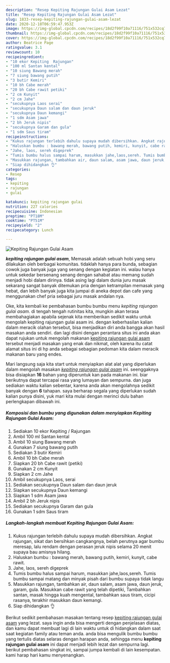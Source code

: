 ```yaml
---
description: "Resep Kepiting Rajungan Gulai Asam Lezat"
title: "Resep Kepiting Rajungan Gulai Asam Lezat"
slug: 1833-resep-kepiting-rajungan-gulai-asam-lezat
date: 2020-12-18T06:59:47.953Z
image: https://img-global.cpcdn.com/recipes/18d2f99f10a71116/751x532cq70/kepiting-rajungan-gulai-asam-foto-resep-utama.jpg
thumbnail: https://img-global.cpcdn.com/recipes/18d2f99f10a71116/751x532cq70/kepiting-rajungan-gulai-asam-foto-resep-utama.jpg
cover: https://img-global.cpcdn.com/recipes/18d2f99f10a71116/751x532cq70/kepiting-rajungan-gulai-asam-foto-resep-utama.jpg
author: Beatrice Page
ratingvalue: 3.1
reviewcount: 10
recipeingredient:
- "10 ekor Kepiting  Rajungan"
- "100 ml Santan kental"
- "10 siung Bawang merah"
- "7 siung bawang putih"
- "3 butir Kemiri"
- "10 bh Cabe merah"
- "20 bh Cabe rawit petiki"
- "2 cm Kunyit"
- "2 cm Jahe"
- "secukupnya Laos serai"
- "secukupnya Daun salam dan daun jeruk"
- "secukupnya Daun kemangi"
- "1 sdm Asam jawa"
- "2 bh Jeruk nipis"
- "secukupnya Garam dan gula"
- "1 sdm Saus tiram"
recipeinstructions:
- "Kukus rajungan terlebih dahulu supaya mudah dibersihkan. Angkat rajungan, sikat dan bersihkan cangkangnya, belah perutnya agar bumbu meresap, lalu rendam dengan perasan jeruk nipis selama 20 menit supaya bau amisnya hilang."
- "Haluskan bumbu : bawang merah, bawang putih, kemiri, kunyit, cabe rawit."
- "Jahe, laos, sereh digeprek"
- "Tumis bumbu halus sampai harum, masukkan jahe,laos,sereh. Tumis bumbu sampai matang dan minyak pisah dari bumbu supaya tidak langu"
- "Masukkan rajungan, tambahkan air, daun salam, asam jawa, daun jeruk, garam, gula. Masukkan cabe rawit yang telah dipetiki, Tambahkan santan, masak hingga kuah mengental, tambahkan saus tiram, cicipi rasanya, terakhir masukkan daun kemangi."
- "Siap dihidangkan 👌"
categories:
- Resep
tags:
- kepiting
- rajungan
- gulai

katakunci: kepiting rajungan gulai 
nutrition: 227 calories
recipecuisine: Indonesian
preptime: "PT18M"
cooktime: "PT51M"
recipeyield: "2"
recipecategory: Lunch

---
```



![Kepiting Rajungan Gulai Asam](https://img-global.cpcdn.com/recipes/18d2f99f10a71116/751x532cq70/kepiting-rajungan-gulai-asam-foto-resep-utama.jpg)

<b><i>kepiting rajungan gulai asam</i></b>, Memasak adalah sebuah hobi yang seru dilakukan oleh berbagai komunitas. tidaklah hanya para bunda, sebagian cowok juga banyak juga yang senang dengan kegiatan ini. walau hanya untuk sekedar bersenang senang dengan sahabat atau memang sudah menjadi hobi dalam dirinya. tidak asing lagi dalam dunia juru masak sekarang sangat banyak ditemukan pria dengan ketrampilan memasak yang hebat, dan lebih banyak juga kita jumpai di aneka depot dan cafe yang menggunakan chef pria sebagai juru masak andalan nya.

Oke, kita kembali ke pembahasan bumbu bumbu menu <i>kepiting rajungan gulai asam</i>. di tengah tengah rutinitas kita, mungkin akan terasa membahagiakan apabila sejenak kita memberikan sedikit waktu untuk mengolah kepiting rajungan gulai asam ini. dengan keberhasilan kalian dalam meracik olahan tersebut, bisa menjadikan diri anda bangga akan hasil masakan anda sendiri. dan lagi disini dengan perantara situs ini anda akan dapat rujukan untuk mengolah makanan <u>kepiting rajungan gulai asam</u> tersebut menjadi masakan yang enak dan nikmat, oleh karena itu catat alamat situs ini di hp anda sebagai sebagian pedoman kita dalam meracik makanan baru yang endes.




Mari langsung saja kita start untuk menyiapkan alat alat yang diperlukan dalam mengolah masakan <u><i>kepiting rajungan gulai asam</i></u> ini. seenggaknya bisa disiapkan <b>16</b> bahan yang diperuntuk kan pada makanan ini. biar berikutnya dapat tercapai rasa yang lumayan dan sempurna. dan juga sediakan waktu kalian sebentar, karena anda akan mengolahnya sedikit banyak dengan <b>6</b> tahapan. saya berharap segala yang diperlukan sudah kalian punya disini, yuk mari kita mulai dengan merinci dulu bahan perlengkapan dibawah ini.

<!--inarticleads1-->

##### Komposisi dan bumbu yang digunakan dalam menyiapkan Kepiting Rajungan Gulai Asam:

1. Sediakan 10 ekor Kepiting / Rajungan
1. Ambil 100 ml Santan kental
1. Ambil 10 siung Bawang merah
1. Gunakan 7 siung bawang putih
1. Sediakan 3 butir Kemiri
1. Ambil 10 bh Cabe merah
1. Siapkan 20 bh Cabe rawit (petiki)
1. Gunakan 2 cm Kunyit
1. Siapkan 2 cm Jahe
1. Ambil secukupnya Laos, serai
1. Sediakan secukupnya Daun salam dan daun jeruk
1. Siapkan secukupnya Daun kemangi
1. Siapkan 1 sdm Asam jawa
1. Ambil 2 bh Jeruk nipis
1. Sediakan secukupnya Garam dan gula
1. Gunakan 1 sdm Saus tiram




<!--inarticleads2-->

##### Langkah-langkah membuat Kepiting Rajungan Gulai Asam:

1. Kukus rajungan terlebih dahulu supaya mudah dibersihkan. Angkat rajungan, sikat dan bersihkan cangkangnya, belah perutnya agar bumbu meresap, lalu rendam dengan perasan jeruk nipis selama 20 menit supaya bau amisnya hilang.
1. Haluskan bumbu : bawang merah, bawang putih, kemiri, kunyit, cabe rawit.
1. Jahe, laos, sereh digeprek
1. Tumis bumbu halus sampai harum, masukkan jahe,laos,sereh. Tumis bumbu sampai matang dan minyak pisah dari bumbu supaya tidak langu
1. Masukkan rajungan, tambahkan air, daun salam, asam jawa, daun jeruk, garam, gula. Masukkan cabe rawit yang telah dipetiki, Tambahkan santan, masak hingga kuah mengental, tambahkan saus tiram, cicipi rasanya, terakhir masukkan daun kemangi.
1. Siap dihidangkan 👌




Berikut sedikit pembahasan masakan tentang resep <u>kepiting rajungan gulai asam</u> yang lezat. saya ingin anda bisa mengerti dengan penjelasan diatas, dan kamu dapat membuat lagi di lain waktu untuk di hidangkan dalam saat saat kegiatan family atau teman anda. anda bisa mengulik bumbu bumbu yang tertulis diatas selaras dengan harapan anda, sehingga menu <b>kepiting rajungan gulai asam</b> ini dapat menjadi lebih lezat dan sempurna lagi. berikut pembahasan singkat ini, sampai jumpa kembali di lain kesempatan. kami harap hari kamu menyenangkan.
